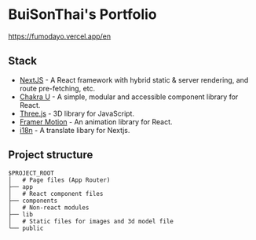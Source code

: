 # BuiSonThai's Portfolio
https://fumodayo.vercel.app/en

## Stack
- [NextJS](https://nextjs.org/) - A React framework with hybrid static & server rendering, and route pre-fetching, etc.
- [Chakra U](https://v2.chakra-ui.com/) - A simple, modular and accessible component library for React.
- [Three.js](https://threejs.org/) - 3D library for JavaScript.
- [Framer Motion](https://www.framer.com/motion/) - An animation library for React.
- [i18n](https://www.i18next.com/) - A translate libary for Nextjs.

## Project structure
```
$PROJECT_ROOT
│   # Page files (App Router)
├── app
│   # React component files
├── components
│   # Non-react modules
├── lib
│   # Static files for images and 3d model file
└── public
```
